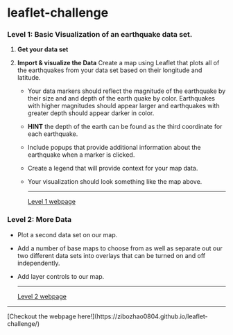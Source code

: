 # leaflet-challenge
### Level 1: Basic Visualization of an earthquake data set.
1. **Get your data set**
2. **Import & visualize the Data**
Create a map using Leaflet that plots all of the earthquakes from your data set based on their longitude and latitude.

   * Your data markers should reflect the magnitude of the earthquake by their size and and depth of the earth quake by color. Earthquakes with higher magnitudes should appear larger and earthquakes with greater depth should appear darker in color.

   * **HINT** the depth of the earth can be found as the third coordinate for each earthquake.

   * Include popups that provide additional information about the earthquake when a marker is clicked.

   * Create a legend that will provide context for your map data.

   * Your visualization should look something like the map above.<hr>
[Level 1 webpage](Leaflet-Step-1/index.html)
### Level 2: More Data
* Plot a second data set on our map.

* Add a number of base maps to choose from as well as separate out our two different data sets into overlays that can be turned on and off independently.

* Add layer controls to our map.<hr>
[Level 2 webpage](Leaflet-Step-2/index.html)
<hr>
[Checkout the webpage here!](https://zibozhao0804.github.io/leaflet-challenge/)



